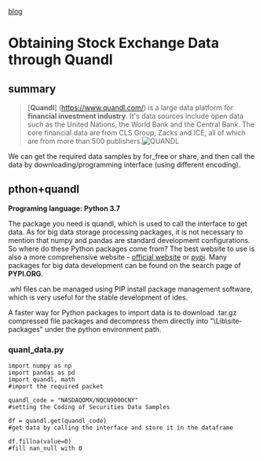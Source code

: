 [blog](https://kawchu.github.io/page_cn)



# **Obtaining Stock Exchange Data through Quandl**


## summary

> [**Quandl**] (https://www.quandl.com/) is a large data platform for **financial investment industry**. It's data sources include open data such as the United Nations, the World Bank and the Central Bank. The core financial data are from CLS Group, Zacks and ICE, all of which are from more than 500 publishers.![QUANDL](https://www.egouz.com/uploadfile/2017/0919/20170919091540902166.jpg)

We can get the required data samples by for_free or share, and then call the data by downloading/programming interface (using different encoding).

## pthon+quandl

**Programing language: Python 3.7**

The package you need is quandl, which is used to call the interface to get data. As for big data storage processing packages, it is not necessary to mention that numpy and pandas are standard development configurations. So where do these Python packages come from? The best website to use is also a more comprehensive website - [official website](https://www.quandl.com/tools/python) or [pypi](https://pypi.org/search/?q=quandl). Many packages for big data development can be found on the search page of **PYPI.ORG**.

.whl files can be managed using PIP install package management software, which is very useful for the stable development of ides.

A faster way for Python packages to import data is to download .tar.gz compressed file packages and decompress them directly into "\Lib\site-packages" under the python environment path.

### quanl_data.py
```
import numpy as np 
import pandas as pd
import quandl, math
#import the required packet

quandl_code = "NASDAQOMX/NQCN9000CNY"
#setting the Coding of Securities Data Samples

df = quandl.get(quandl_code)
#get data by calling the interface and store it in the dataframe

df.fillna(value=0)
#fill nan_null with 0
```

